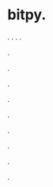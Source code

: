 # bitpy.
.
.
.
.












.






















































.
























.



























.

















































































.































































.































































































.















.














































.
